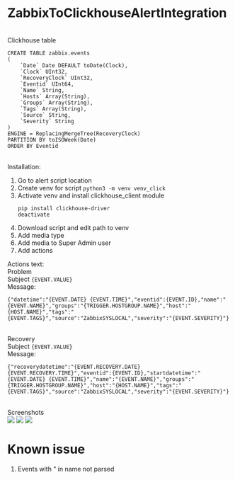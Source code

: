 # ZabbixToClickhouseAlertIntegration

<br>Clickhouse table
```
CREATE TABLE zabbix.events
(
    `Date` Date DEFAULT toDate(Clock), 
    `Clock` UInt32, 
    `RecoveryClock` UInt32, 
    `Eventid` UInt64, 
    `Name` String, 
    `Hosts` Array(String), 
    `Groups` Array(String), 
    `Tags` Array(String), 
    `Source` String,
    `Severity` String
)
ENGINE = ReplacingMergeTree(RecoveryClock)
PARTITION BY toISOWeek(Date)
ORDER BY Eventid
```
<br>Installation:
1. Go to alert script location
1. Create venv for script
    ```python3 -m venv venv_click```
1. Activate venv and install clickhouse_client module
    ```source venv_click/bin/activate
    pip install clickhouse-driver
    deactivate
1. Download script and edit path to venv
1. Add media type
1. Add media to Super Admin user
1. Add actions

Actions text:
<br>Problem
<br>Subject
```{EVENT.VALUE}```
<br>Message:
```
{"datetime":"{EVENT.DATE} {EVENT.TIME}","eventid":{EVENT.ID},"name":"{EVENT.NAME}","groups":"{TRIGGER.HOSTGROUP.NAME}","host":"{HOST.NAME}","tags":"{EVENT.TAGS}","source":"ZabbixSYSLOCAL","severity":"{EVENT.SEVERITY}"}
```
<br>Recovery
<br>Subject
```{EVENT.VALUE}```
<br>Message:
```
{"recoverydatetime":"{EVENT.RECOVERY.DATE} {EVENT.RECOVERY.TIME}","eventid":{EVENT.ID},"startdatetime":"{EVENT.DATE} {EVENT.TIME}","name":"{EVENT.NAME}","groups":"{TRIGGER.HOSTGROUP.NAME}","host":"{HOST.NAME}","tags":"{EVENT.TAGS}","source":"ZabbixSYSLOCAL","severity":"{EVENT.SEVERITY}"}
```

<br>Screenshots<br>
<img src="https://i.imgur.com/6b5oNHm.png">
<img src="https://i.imgur.com/5RkArZl.png">
<img src="https://i.imgur.com/tK0EHQk.png">

# Known issue
1. Events with " in name not parsed
